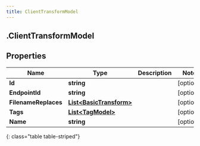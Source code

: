 ```yaml
---
title: ClientTransformModel
---
```

## .ClientTransformModel

## Properties

|Name | Type | Description | Notes|
|------------ | ------------- | ------------- | -------------|
| **Id** | **string** |  | [optional] |
| **EndpointId** | **string** |  | [optional] |
| **FilenameReplaces** | [**List&lt;BasicTransform&gt;**](BasicTransform.html) |  | [optional] |
| **Tags** | [**List&lt;TagModel&gt;**](TagModel.html) |  | [optional] |
| **Name** | **string** |  | [optional] |
{: class="table table-striped"}



